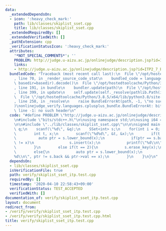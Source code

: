 ```yaml
---
data:
  _extendedDependsOn:
  - icon: ':heavy_check_mark:'
    path: lib/classes/skiplist_sset.cpp
    title: lib/classes/skiplist_sset.cpp
  _extendedRequiredBy: []
  _extendedVerifiedWith: []
  _pathExtension: cpp
  _verificationStatusIcon: ':heavy_check_mark:'
  attributes:
    '*NOT_SPECIAL_COMMENTS*': ''
    PROBLEM: http://judge.u-aizu.ac.jp/onlinejudge/description.jsp?id=ITP2_7_B
    links:
    - http://judge.u-aizu.ac.jp/onlinejudge/description.jsp?id=ITP2_7_B
  bundledCode: "Traceback (most recent call last):\n  File \"/opt/hostedtoolcache/Python/3.8.5/x64/lib/python3.8/site-packages/onlinejudge_verify/documentation/build.py\"\
    , line 70, in _render_source_code_stat\n    bundled_code = language.bundle(stat.path,\
    \ basedir=basedir).decode()\n  File \"/opt/hostedtoolcache/Python/3.8.5/x64/lib/python3.8/site-packages/onlinejudge_verify/languages/cplusplus.py\"\
    , line 191, in bundle\n    bundler.update(path)\n  File \"/opt/hostedtoolcache/Python/3.8.5/x64/lib/python3.8/site-packages/onlinejudge_verify/languages/cplusplus_bundle.py\"\
    , line 399, in update\n    self.update(self._resolve(pathlib.Path(included), included_from=path))\n\
    \  File \"/opt/hostedtoolcache/Python/3.8.5/x64/lib/python3.8/site-packages/onlinejudge_verify/languages/cplusplus_bundle.py\"\
    , line 258, in _resolve\n    raise BundleErrorAt(path, -1, \"no such header\"\
    )\nonlinejudge_verify.languages.cplusplus_bundle.BundleErrorAt: bits/stdc++.h:\
    \ line -1: no such header\n"
  code: "#define PROBLEM \"http://judge.u-aizu.ac.jp/onlinejudge/description.jsp?id=ITP2_7_B\"\
    \n#include \"bits/stdc++.h\"\n\nusing namespace std;\n\nusing i64 = long long;\n\
    \n\n#include \"../lib/classes/skiplist_sset.cpp\"\n\n\nsigned main(){\n    int\
    \ q;\n    scanf(\"%d\", &q);\n    SSet<int> s;\n    for(int i = 0; i < q; ++i){\n\
    \        int t, x;\n        scanf(\"%d%d\", &t, &x);\n        if(t == 0){\n  \
    \          auto ptr = s.lower_bound(x);\n            if(ptr == s.back || ptr->val\
    \ != x)\n                s.insert(x);\n            printf(\"%d\\n\", s.size());\n\
    \        }\n        else if(t == 2){\n            s.erase_key(x);\n        }\n\
    \        else{\n            auto ptr = s.lower_bound(x);\n            printf(\"\
    %d\\n\", ptr != s.back && ptr->val == x);\n        }\n    }\n}\n"
  dependsOn:
  - lib/classes/skiplist_sset.cpp
  isVerificationFile: true
  path: verify/skiplist_sset_itp.test.cpp
  requiredBy: []
  timestamp: '2020-04-10 22:58:43+09:00'
  verificationStatus: TEST_ACCEPTED
  verifiedWith: []
documentation_of: verify/skiplist_sset_itp.test.cpp
layout: document
redirect_from:
- /verify/verify/skiplist_sset_itp.test.cpp
- /verify/verify/skiplist_sset_itp.test.cpp.html
title: verify/skiplist_sset_itp.test.cpp
---
```

